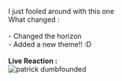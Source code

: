 I just fooled around with this one <br>What changed :<br><br>- Changed the horizon <br>- Added a new theme!! :D<br><br> **Live Reaction :** <br>
![patrick dumbfounded](https://preview.redd.it/cvx4sgvtzsv81.jpg?width=640&crop=smart&auto=webp&s=085ba3a765d6fe1cf0193a6ae93ad6107f389930)
